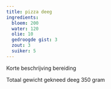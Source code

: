 ```yaml
---
title: pizza deeg
ingredients:
  bloem: 200
  water: 120
  olie: 10
  gedroogde gist: 3
  zout: 3
  suiker: 5
---
```

Korte beschrijving bereiding

Totaal gewicht gekneed deeg 350 gram
